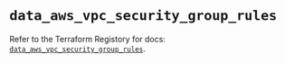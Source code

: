 # `data_aws_vpc_security_group_rules`

Refer to the Terraform Registory for docs: [`data_aws_vpc_security_group_rules`](https://www.terraform.io/docs/providers/aws/d/vpc_security_group_rules).
